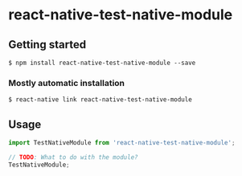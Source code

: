 # react-native-test-native-module

## Getting started

`$ npm install react-native-test-native-module --save`

### Mostly automatic installation

`$ react-native link react-native-test-native-module`

## Usage
```javascript
import TestNativeModule from 'react-native-test-native-module';

// TODO: What to do with the module?
TestNativeModule;
```
